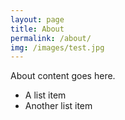 ```yaml
---
layout: page
title: About
permalink: /about/
img: /images/test.jpg
---
```


About content goes here.

* A list item
* Another list item